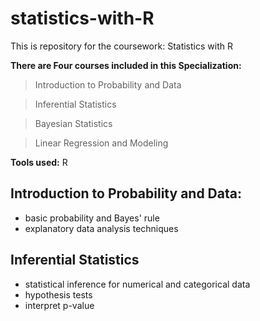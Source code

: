 # statistics-with-R
This is repository for the coursework: Statistics with R

**There are Four courses included in this Specialization:**
> Introduction to Probability and Data

> Inferential Statistics

> Bayesian Statistics

> Linear Regression and Modeling 

**Tools used:**
R

## Introduction to Probability and Data:
* basic probability and Bayes' rule
* explanatory data analysis techniques

## Inferential Statistics
* statistical inference for numerical and categorical data
* hypothesis tests
* interpret p-value
